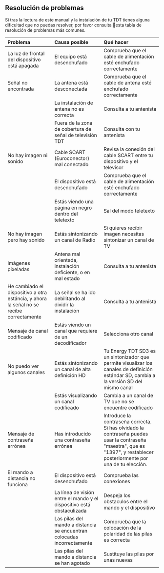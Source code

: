 ## Resolución de problemas

Si tras la lectura de este manual y la instalación de tu TDT tienes alguna dificultad que no puedas resolver, por favor consulta esta tabla de resolución de problemas más comunes.

| Problema | Causa posible | Qué hacer |
|:-------|:-------|:-------|
| La luz de frontal del dispositivo está apagada | El equipo está desenchufado | Comprueba que el cable de alimentación esté enchufado correctamente |
| Señal no encontrada | La antena está desconectada | Comprueba que el cable de antena esté enchufado correctamente |
|| La instalación de antena no es correcta | Consulta a tu antenista |
|| Fuera de la zona de cobertura de señal de televisión TDT | Consulta con tu antenista |
| No hay imagen ni sonido | Cable SCART (Euroconector) mal conectado | Revisa la conexión del cable SCART entre tu dispositivo y el televisor |
|| El dispositivo está desenchufado | Comprueba que el cable de alimentación esté enchufado correctamente |
|| Estás viendo una página en negro dentro del teletexto | Sal del modo teletexto |
| No hay imagen pero hay sonido | Estás sintonizando un canal de Radio | Si quieres recibir imagen necesitas sintonizar un canal de TV |
| Imágenes pixeladas | Antena mal orientada, instalación deficiente, o en mal estado | Consulta a tu antenista |
| He cambiado el dispositivo a otra estáncia, y ahora la señal no se recibe correctamente | La señal se ha ido debilitando al dividir la instalación | Consulta a tu antenista |
| Mensaje de canal codificado | Estás viendo un canal que requiere de un decodificador | Selecciona otro canal |
| No puedo ver algunos canales | Estás sintonizando un canal de alta definición HD  | Tu Energy TDT SD3 es un sintonizador que permite visualizar los canales de definición estándar SD, cambia a la versión SD del mismo canal |
|| Estás visualizando un canal codificado  | Cambia a un canal de TV que no se encuentre codificado |
| Mensaje de contraseña errónea | Has introducido una contraseña errónea | Introduce la contraseña correcta. Si has olvidado la contraseña puedes usar la contraseña "maestra", que es "1397", y restablecer posteriormente por una de tu elección. |
| El mando a distancia no funciona | El dispositivo está desenchufado | Comprueba las conexiones |
|| La línea de visión entre el mando y el dispositivo está obstaculizada | Despeja los obstaculos entre el mando y el dispositivo |
|| Las pilas del mando a distancia se encuentran colocadas incorrectamente | Comprueba que la colocación de la polaridad de las pilas es correcta |
|| Las pilas del mando a distancia se han agotado | Sustituye las pilas por unas nuevas |




